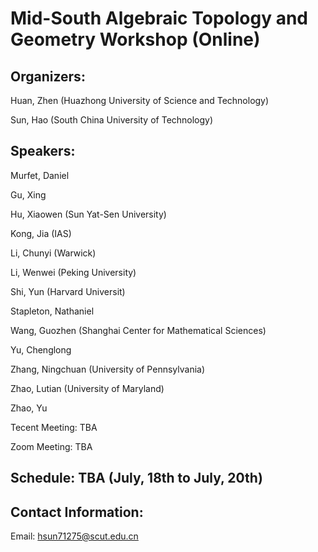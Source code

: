 # Mid-South Algebraic Topology and Geometry Workshop (Online)

## Organizers:

Huan, Zhen (Huazhong University of Science and Technology)

Sun, Hao (South China University of Technology)

## Speakers: 

Murfet, Daniel

Gu, Xing

Hu, Xiaowen (Sun Yat-Sen University)

Kong, Jia (IAS)

Li, Chunyi (Warwick)

Li, Wenwei (Peking University)

Shi, Yun (Harvard Universit)

Stapleton, Nathaniel

Wang, Guozhen (Shanghai Center for Mathematical Sciences)

Yu, Chenglong

Zhang, Ningchuan (University of Pennsylvania)

Zhao, Lutian (University of Maryland)

Zhao, Yu


Tecent Meeting: TBA

Zoom Meeting: TBA

## Schedule: TBA (July, 18th to July, 20th)

## Contact Information:
Email: hsun71275@scut.edu.cn
